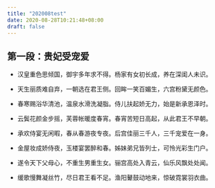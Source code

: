 ```yaml
---
title: "202008test"
date: 2020-08-28T10:21:48+08:00
draft: false
---
```


## 第一段：贵妃受宠爱
- 汉皇重色思倾国，御宇多年求不得。杨家有女初长成，养在深闺人未识。

- 天生丽质难自弃，一朝选在君王侧。回眸一笑百媚生，六宫粉黛无颜色。

- 春寒赐浴华清池，温泉水滑洗凝脂。侍儿扶起娇无力，始是新承恩泽时。

- 云鬓花颜金步摇，芙蓉帐暖度春宵。春宵苦短日高起，从此君王不早朝。

- 承欢侍宴无闲暇，春从春游夜专夜。后宫佳丽三千人，三千宠爱在一身。

- 金屋妆成娇侍夜，玉楼宴罢醉和春。姊妹弟兄皆列士，可怜光彩生门户。

- 遂令天下父母心，不重生男重生女。骊宫高处入青云，仙乐风飘处处闻。

- 缓歌慢舞凝丝竹，尽日君王看不足。渔阳鼙鼓动地来，惊破霓裳羽衣曲。